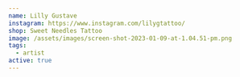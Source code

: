 ```yaml
---
name: Lilly Gustave
instagram: https://www.instagram.com/lilygtattoo/
shop: Sweet Needles Tattoo
image: /assets/images/screen-shot-2023-01-09-at-1.04.51-pm.png
tags:
  - artist
active: true
---
```

